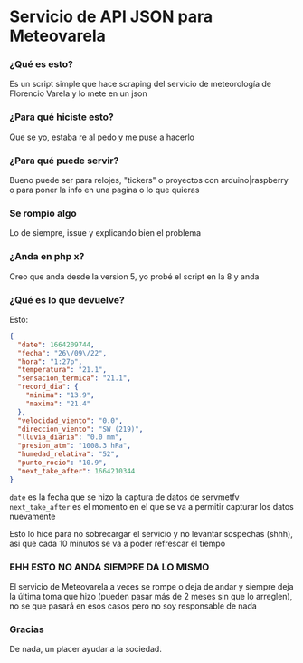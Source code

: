 # Servicio de API JSON para Meteovarela

### ¿Qué es esto?

Es un script simple que hace scraping del servicio de meteorología de Florencio Varela y lo mete en un json

### ¿Para qué hiciste esto?

Que se yo, estaba re al pedo y me puse a hacerlo

### ¿Para qué puede servir?

Bueno puede ser para relojes, "tickers" o proyectos con arduino|raspberry o para poner la info en una pagina o lo que quieras

### Se rompio algo

Lo de siempre, issue y explicando bien el problema

### ¿Anda en php x?

Creo que anda desde la version 5, yo probé el script en la 8 y anda


### ¿Qué es lo que devuelve?

Esto: 

```json
{
  "date": 1664209744,
  "fecha": "26\/09\/22",
  "hora": "1:27p",
  "temperatura": "21.1",
  "sensacion_termica": "21.1",
  "record_dia": {
    "minima": "13.9",
    "maxima": "21.4"
  },
  "velocidad_viento": "0.0",
  "direccion_viento": "SW (219)",
  "lluvia_diaria": "0.0 mm",
  "presion_atm": "1008.3 hPa",
  "humedad_relativa": "52",
  "punto_rocio": "10.9",
  "next_take_after": 1664210344
}
```

`date` es la fecha que se hizo la captura de datos de servmetfv
`next_take_after` es el momento en el que se va a permitir capturar los datos nuevamente

Esto lo hice para no sobrecargar el servicio y no levantar sospechas (shhh), asi que cada 10 minutos se va a poder refrescar el tiempo

### EHH ESTO NO ANDA SIEMPRE DA LO MISMO

El servicio de Meteovarela a veces se rompe o deja de andar y siempre deja la última toma que hizo (pueden pasar más de 2 meses sin que lo arreglen), no se que pasará en esos casos pero no soy responsable de nada

### Gracias

De nada, un placer ayudar a la sociedad.